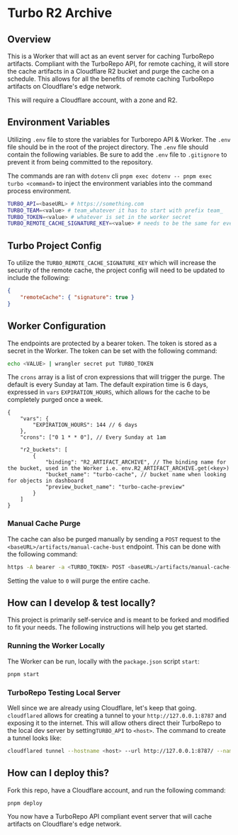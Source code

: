 # Turbo R2 Archive

## Overview

This is a Worker that will act as an event server for caching TurboRepo artifacts. Compliant with the TurboRepo API, for remote caching, it will store the cache artifacts in a Cloudflare R2 bucket and purge the cache on a schedule. This allows for all the benefits of remote caching TurboRepo artifacts on Cloudflare's edge network.

This will require a Cloudflare account, with a zone and R2.

## Environment Variables

Utilizing `.env` file to store the variables for Turborepo API & Worker. The `.env` file should be in the root of the project directory. The `.env` file should contain the following variables. Be sure to add the `.env` file to `.gitignore` to prevent it from being committed to the repository.

The commands are ran with `dotenv` cli `pnpm exec dotenv -- pnpm exec turbo <command>` to inject the environment variables into the command process environment.

```bash
TURBO_API=<baseURL> # https://something.com
TURBO_TEAM=<value> # team_whatever it has to start with prefix team_
TURBO_TOKEN=<value> # whatever is set in the worker secret
TURBO_REMOTE_CACHE_SIGNATURE_KEY=<value> # needs to be the same for every one using the same cache
```

## Turbo Project Config

To utilize the `TURBO_REMOTE_CACHE_SIGNATURE_KEY` which will increase the security of the remote cache, the project config will need to be updated to include the following:

```json
{
	"remoteCache": { "signature": true }
}
```

## Worker Configuration

The endpoints are protected by a bearer token. The token is stored as a secret in the Worker. The token can be set with the following command:

```bash
echo <VALUE> | wrangler secret put TURBO_TOKEN
```

The `crons` array is a list of cron expressions that will trigger the purge. The default is every Sunday at 1am. The default expiration time is 6 days, expressed in `vars` `EXPIRATION_HOURS`, which allows for the cache to be completely purged once a week.

```jsonc
{
	"vars": {
		"EXPIRATION_HOURS": 144 // 6 days
	},
	"crons": ["0 1 * * 0"], // Every Sunday at 1am

	"r2_buckets": [
		{
			"binding": "R2_ARTIFACT_ARCHIVE", // The binding name for the bucket, used in the Worker i.e. env.R2_ARTIFACT_ARCHIVE.get(<key>)
			"bucket_name": "turbo-cache", // bucket name when looking for objects in dashboard
			"preview_bucket_name": "turbo-cache-preview"
		}
	]
}
```

### Manual Cache Purge

The cache can also be purged manually by sending a `POST` request to the `<baseURL>/artifacts/manual-cache-bust` endpoint. This can be done with the following command:

```bash
https -A bearer -a <TURBO_TOKEN> POST <baseURL>/artifacts/manual-cache-bust expireInHours:=0
```

Setting the value to `0` will purge the entire cache.

## How can I develop & test locally?

This project is primarily self-service and is meant to be forked and modified to fit your needs. The following instructions will help you get started.

### Running the Worker Locally

The Worker can be run, locally with the `package.json` script `start`:

```bash
pnpm start
```

### TurboRepo Testing Local Server

Well since we are already using Cloudflare, let's keep that going. `cloudflared` allows for creating a tunnel to your `http://127.0.0.1:8787` and exposing it to the internet. This will allow others direct their TurboRepo to the local dev server by setting`TURBO_API` to `<host>`.
The command to create a tunnel looks like:

```bash
cloudflared tunnel --hostname <host> --url http://127.0.0.1:8787/ --name r2-archive (or whatever you want to name it)
```

## How can I deploy this?

Fork this repo, have a Cloudflare account, and run the following command:

```bash
pnpm deploy
```

You now have a TurboRepo API compliant event server that will cache artifacts on Cloudflare's edge network.
